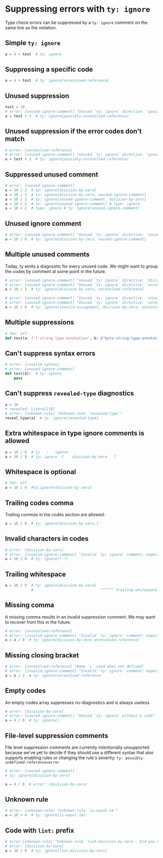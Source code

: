 # Suppressing errors with `ty: ignore`

Type check errors can be suppressed by a `ty: ignore` comment on the same line as the violation.

## Simple `ty: ignore`

```py
a = 4 + test  # ty: ignore
```

## Suppressing a specific code

```py
a = 4 + test  # ty: ignore[unresolved-reference]
```

## Unused suppression

```py
test = 10
# error: [unused-ignore-comment] "Unused `ty: ignore` directive: 'possibly-unresolved-reference'"
a = test + 3  # ty: ignore[possibly-unresolved-reference]
```

## Unused suppression if the error codes don't match

```py
# error: [unresolved-reference]
# error: [unused-ignore-comment] "Unused `ty: ignore` directive: 'possibly-unresolved-reference'"
a = test + 3  # ty: ignore[possibly-unresolved-reference]
```

## Suppressed unused comment

```py
# error: [unused-ignore-comment]
a = 10 / 2  # ty: ignore[division-by-zero]
a = 10 / 2  # ty: ignore[division-by-zero, unused-ignore-comment]
a = 10 / 2  # ty: ignore[unused-ignore-comment, division-by-zero]
a = 10 / 2  # ty: ignore[unused-ignore-comment] # type: ignore
a = 10 / 2  # type: ignore # ty: ignore[unused-ignore-comment]
```

## Unused ignore comment

```py
# error: [unused-ignore-comment] "Unused `ty: ignore` directive: 'unused-ignore-comment'"
a = 10 / 0  # ty: ignore[division-by-zero, unused-ignore-comment]
```

## Multiple unused comments

Today, ty emits a diagnostic for every unused code. We might want to group the codes by
comment at some point in the future.

```py
# error: [unused-ignore-comment] "Unused `ty: ignore` directive: 'division-by-zero'"
# error: [unused-ignore-comment] "Unused `ty: ignore` directive: 'unresolved-reference'"
a = 10 / 2  # ty: ignore[division-by-zero, unresolved-reference]

# error: [unused-ignore-comment] "Unused `ty: ignore` directive: 'invalid-assignment'"
# error: [unused-ignore-comment] "Unused `ty: ignore` directive: 'unresolved-reference'"
a = 10 / 0  # ty: ignore[invalid-assignment, division-by-zero, unresolved-reference]
```

## Multiple suppressions

```py
# fmt: off
def test(a: f"f-string type annotation", b: b"byte-string-type-annotation"): ...  # ty: ignore[fstring-type-annotation, byte-string-type-annotation]
```

## Can't suppress syntax errors

<!-- blacken-docs:off -->

```py
# error: [invalid-syntax]
# error: [unused-ignore-comment]
def test($):  # ty: ignore
    pass
```

<!-- blacken-docs:on -->

## Can't suppress `revealed-type` diagnostics

```py
a = 10
# revealed: Literal[10]
# error: [unknown-rule] "Unknown rule `revealed-type`"
reveal_type(a)  # ty: ignore[revealed-type]
```

## Extra whitespace in type ignore comments is allowed

```py
a = 10 / 0  # ty   :   ignore
a = 10 / 0  # ty: ignore  [    division-by-zero   ]
```

## Whitespace is optional

```py
# fmt: off
a = 10 / 0  #ty:ignore[division-by-zero]
```

## Trailing codes comma

Trailing commas in the codes section are allowed:

```py
a = 10 / 0  # ty: ignore[division-by-zero,]
```

## Invalid characters in codes

```py
# error: [division-by-zero]
# error: [invalid-ignore-comment] "Invalid `ty: ignore` comment: expected a alphanumeric character or `-` or `_` as code"
a = 10 / 0  # ty: ignore[*-*]
```

## Trailing whitespace

<!-- blacken-docs:off -->

```py
a = 10 / 0  # ty: ignore[division-by-zero]      
            #                               ^^^^^^ trailing whitespace
```

<!-- blacken-docs:on -->

## Missing comma

A missing comma results in an invalid suppression comment. We may want to recover from this in the
future.

```py
# error: [unresolved-reference]
# error: [invalid-ignore-comment] "Invalid `ty: ignore` comment: expected a comma separating the rule codes"
a = x / 0  # ty: ignore[division-by-zero unresolved-reference]
```

## Missing closing bracket

```py
# error: [unresolved-reference] "Name `x` used when not defined"
# error: [invalid-ignore-comment] "Invalid `ty: ignore` comment: expected a comma separating the rule codes"
a = x / 2  # ty: ignore[unresolved-reference
```

## Empty codes

An empty codes array suppresses no-diagnostics and is always useless

```py
# error: [division-by-zero]
# error: [unused-ignore-comment] "Unused `ty: ignore` without a code"
a = 4 / 0  # ty: ignore[]
```

## File-level suppression comments

File level suppression comments are currently intentionally unsupported because we've yet to decide
if they should use a different syntax that also supports enabling rules or changing the rule's
severity: `ty: possibly-undefined-reference=error`

```py
# error: [unused-ignore-comment]
# ty: ignore[division-by-zero]

a = 4 / 0  # error: [division-by-zero]
```

## Unknown rule

```py
# error: [unknown-rule] "Unknown rule `is-equal-14`"
a = 10 + 4  # ty: ignore[is-equal-14]
```

## Code with `lint:` prefix

```py
# error:[unknown-rule] "Unknown rule `lint:division-by-zero`. Did you mean `division-by-zero`?"
# error: [division-by-zero]
a = 10 / 0  # ty: ignore[lint:division-by-zero]
```
